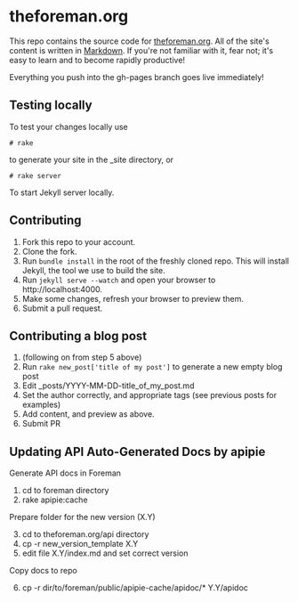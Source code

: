 # theforeman.org

This repo contains the source code for
[theforeman.org](http://theforeman.org). All of the site's content is written in
[Markdown](http://daringfireball.net/projects/markdown/syntax). If you're not familiar with it, fear not; it's easy
to learn and to become rapidly productive!

Everything you push into the gh-pages branch goes live immediately!

## Testing locally

To test your changes locally use

    # rake

to generate your site in the \_site directory, or

    # rake server

To start Jekyll server locally.

## Contributing

1. Fork this repo to your account.
2. Clone the fork.
3. Run `bundle install` in the root of the freshly cloned repo. This
   will install Jekyll, the tool we use to build the site.
4. Run `jekyll serve --watch` and open your browser to http://localhost:4000.
5. Make some changes, refresh your browser to preview them.
6. Submit a pull request.

## Contributing a blog post

1. (following on from step 5 above)
2. Run `rake new_post['title of my post']` to generate a new empty blog post
3. Edit _posts/YYYY-MM-DD-title\_of\_my\_post.md
4. Set the author correctly, and appropriate tags (see previous posts for examples)
5. Add content, and preview as above.
6. Submit PR

## Updating API Auto-Generated Docs by apipie

Generate API docs in Foreman

1. cd to foreman directory
2. rake apipie:cache

Prepare folder for the new version (X.Y)

3. cd to theforeman.org/api directory
4. cp -r new_version_template X.Y
5. edit file X.Y/index.md and set correct version

Copy docs to repo

6. cp -r dir/to/foreman/public/apipie-cache/apidoc/* Y.Y/apidoc
